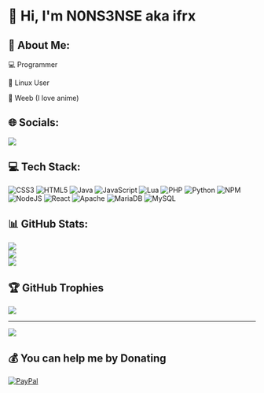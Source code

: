 # 👋 Hi, I'm N0NS3NSE aka ifrx

## 💫 About Me:
💻 Programmer

🐧 Linux User

🥷 Weeb (I love anime)


## 🌐 Socials:
![](https://dcbadge.vercel.app/api/shield/991349853886103594)

## 💻 Tech Stack:
![CSS3](https://img.shields.io/badge/css3-%231572B6.svg?style=for-the-badge&logo=css3&logoColor=white) ![HTML5](https://img.shields.io/badge/html5-%23E34F26.svg?style=for-the-badge&logo=html5&logoColor=white) ![Java](https://img.shields.io/badge/java-%23ED8B00.svg?style=for-the-badge&logo=java&logoColor=white) ![JavaScript](https://img.shields.io/badge/javascript-%23323330.svg?style=for-the-badge&logo=javascript&logoColor=%23F7DF1E) ![Lua](https://img.shields.io/badge/lua-%232C2D72.svg?style=for-the-badge&logo=lua&logoColor=white) ![PHP](https://img.shields.io/badge/php-%23777BB4.svg?style=for-the-badge&logo=php&logoColor=white) ![Python](https://img.shields.io/badge/python-3670A0?style=for-the-badge&logo=python&logoColor=ffdd54) ![NPM](https://img.shields.io/badge/NPM-%23000000.svg?style=for-the-badge&logo=npm&logoColor=white) ![NodeJS](https://img.shields.io/badge/node.js-6DA55F?style=for-the-badge&logo=node.js&logoColor=white) ![React](https://img.shields.io/badge/react-%2320232a.svg?style=for-the-badge&logo=react&logoColor=%2361DAFB) ![Apache](https://img.shields.io/badge/apache-%23D42029.svg?style=for-the-badge&logo=apache&logoColor=white) ![MariaDB](https://img.shields.io/badge/MariaDB-003545?style=for-the-badge&logo=mariadb&logoColor=white) ![MySQL](https://img.shields.io/badge/mysql-%2300f.svg?style=for-the-badge&logo=mysql&logoColor=white)
## 📊 GitHub Stats:
![](https://github-readme-stats.vercel.app/api?username=ironflipper&theme=dark&hide_border=false&include_all_commits=true&count_private=false)<br/>
![](https://github-readme-streak-stats.herokuapp.com/?user=ironflipper&theme=dark&hide_border=false)<br/>
![](https://github-readme-stats.vercel.app/api/top-langs/?username=ironflipper&theme=dark&hide_border=false&include_all_commits=true&count_private=false&layout=compact)

## 🏆 GitHub Trophies
![](https://github-profile-trophy.vercel.app/?username=ironflipper&theme=radical&no-frame=false&no-bg=true&margin-w=4)

---
[![](https://visitcount.itsvg.in/api?id=ironflipper&icon=0&color=0)](https://visitcount.itsvg.in)

  ## 💰 You can help me by Donating
  [![PayPal](https://img.shields.io/badge/PayPal-00457C?style=for-the-badge&logo=paypal&logoColor=white)](https://paypal.me/ifrx1) 

  
<!-- Proudly created with GPRM ( https://gprm.itsvg.in ) -->
